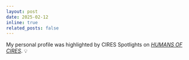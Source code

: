 ```yaml
---
layout: post
date: 2025-02-12
inline: true
related_posts: false
---
```




My personal profile was highlighted by CIRES Spotlights on [_HUMANS OF CIRES_](https://cires.colorado.edu/spotlights/flying-high-sky). :bulb: 
